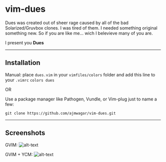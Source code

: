 # vim-dues

Dues was created out of sheer rage caused by all of the bad Solarized/Gruvbox clones.
I was tired of them. I needed something original something new. So if you are like me... wich I belevieve many of you are. 

I present you **Dues** 

---

## Installation

Manual: place `dues.vim` in your `vimfiles/colors` folder and add this line to your `.vimrc`
`colors dues`

OR 

Use a package manager like Pathogen, Vundle, or Vim-plug just to name a few:

`git clone https://github.com/ajmwagar/vim-dues.git`

---

## Screenshots

GVIM: 
![alt-text](https://github.com/ajmwagar/vim-dues/blob/master/screencaps/Dues.png "Dues Colorscheme")

GVIM + YCM:
![alt-text](https://github.com/ajmwagar/vim-dues/blob/master/screencaps/ScreencapYCM.png "Dues Colorscheme")
